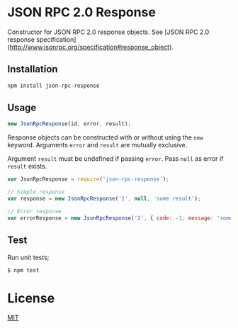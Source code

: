 # JSON RPC 2.0 Response

Constructor for JSON RPC 2.0 response objects. See
[JSON RPC 2.0 response specification]
(http://www.jsonrpc.org/specification#response_object).

## Installation

```js
npm install json-rpc-response
```

## Usage

```js
new JsonRpcResponse(id, error, result);
```

Response objects can be constructed with or without using the `new` keyword.
Arguments `error` and `result` are mutually exclusive.

Argument `result` must be
undefined if passing `error`. Pass `null` as error if `result` exists.

```js
var JsonRpcResponse = require('json-rpc-response');

// Simple response
var response = new JsonRpcResponse('1', null, 'some result');

// Error response
var errorResponse = new JsonRpcResponse('2', { code: -1, message: 'some error' });
```

## Test

Run unit tests;

`$ npm test`

# License

[MIT](LICENSE)